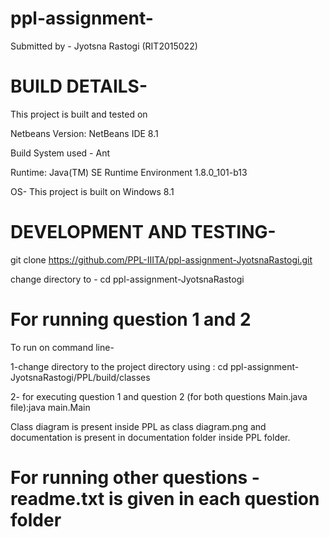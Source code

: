 # ppl-assignment-

Submitted by - Jyotsna Rastogi (RIT2015022)



# BUILD DETAILS-

This project is built and tested on

Netbeans Version: NetBeans IDE 8.1

Build System used - Ant

Runtime: Java(TM) SE Runtime Environment 1.8.0_101-b13

OS- This project is built on Windows 8.1 

# DEVELOPMENT AND TESTING-

git clone https://github.com/PPL-IIITA/ppl-assignment-JyotsnaRastogi.git

change directory to - cd ppl-assignment-JyotsnaRastogi


# For running question 1 and 2
To run on command line-  

1-change directory to the project directory using : cd ppl-assignment-JyotsnaRastogi/PPL/build/classes

2- for executing question 1 and question 2 (for both questions Main.java file):java  main.Main 

  Class diagram is present inside PPL as class diagram.png and documentation is present in documentation folder inside PPL folder. 
  
  # For running other questions - readme.txt is given in each question folder
  
  
